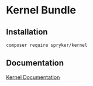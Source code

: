 # Kernel Bundle

## Installation

```
composer require spryker/kernel
```

## Documentation

[Kernel Documentation](http://spryker.github.io/core/bundles/kernel)
